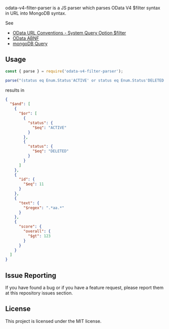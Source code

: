 odata-v4-filter-parser is a JS parser which parses OData V4 $filter syntax in URL into MongoDB syntax.

See

* [OData URL Conventions - System Query Option $filter](http://docs.oasis-open.org/odata/odata/v4.01/cs01/part2-url-conventions/odata-v4.01-cs01-part2-url-conventions.html#_Toc505773218)
* [OData ABNF](http://docs.oasis-open.org/odata/odata/v4.01/cs01/abnf/odata-abnf-construction-rules.txt)
* [mongoDB Query](https://docs.mongodb.com/manual/reference/operator/query/)

## Usage
```js
const { parse } = require('odata-v4-filter-parser');

parse("(status eq Enum.Status'ACTIVE' or status eq Enum.Status'DELETED') and id eq 11 and contains(text, 'aa') and score/overall gt 123");
```
results in
```json
{
  "$and": [
    {
      "$or": [
        {
          "status": {
            "$eq": "ACTIVE"
          }
        },
        {
          "status": {
            "$eq": "DELETED"
          }
        }
      ]
    },
    {
      "id": {
        "$eq": 11
      }
    },
    {
      "text": {
        "$regex": ".*aa.*"
      }
    },
    {
      "score": {
        "overall": {
          "$gt": 123
        }
      }
    }
  ]
}
```

## Issue Reporting
If you have found a bug or if you have a feature request, please report them at this repository issues section.

## License
This project is licensed under the MIT license.
